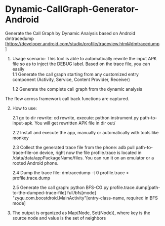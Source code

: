 # Dynamic-CallGraph-Generator-Android
Generate the Call Graph by Dynamic Analysis based on Android dmtracedump [https://developer.android.com/studio/profile/traceview.html#dmtracedump]

1. Usage scenario:
  This tool is able to automatically rewrite the input APK file so as to inject the DEBUG label. Based on the trace file, you can easily     
    1.1 Generate the call graph starting from any customized entry component (Activity, Service, Content Provider, Receiver) 
  
    1.2 Generate the complete call graph from the dynamic analysis
  
  The flow across framework call back functions are captured.    

2. How to use:

    2.1 go to dir rewrite: cd rewrite, execute: python instrument.py path-to-input-apk. You will get rewritten APK file in dir out/ 
   
    2.2 Install and execute the app, manually or automatically with tools like monkey
  
    2.3 Collect the generated trace file from the phone: adb pull path-to-trace-file-on device, right now the file profile.trace is located in /data/data/appPackageName/files. You can run it on an emulator or a rooted Android phone. 
  
    2.4 Dump the trace file: dmtracedump -t 0 profile.trace > profile.trace.dump
  
    2.5 Generate the call graph: python BFS-CG.py profile.trace.dump[path-to-the-dumped-trace-file] full/bfs[mode] "zyqu.com.boostdroid.MainActivity"[entry-class-name, required in BFS mode] 

3. The output is organized as Map(Node, Set(Node)), where key is the source node and value is the set of neighbors
